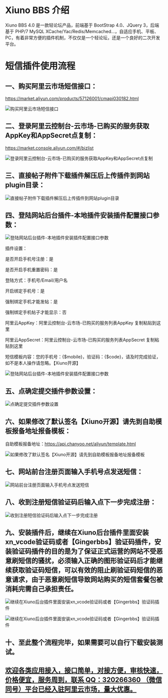 # Xiuno BBS 介绍
Xiuno BBS 4.0 是一款轻论坛产品，前端基于 BootStrap 4.0、JQuery 3，后端基于 PHP/7 MySQL XCache/Yac/Redis/Memcached...，自适应手机、平板、PC，有着非常方便的插件机制，不仅仅是一个轻论坛，还是一个良好的二次开发平台。 

# 短信插件使用流程
## 一、购买阿里云市场短信接口：
https://market.aliyun.com/products/57126001/cmapi030182.html

![购买阿里云市场短信接口](https://github.com/320266360/sms_plugin/blob/master/XiunoBBS/images/01.png "购买阿里云市场短信接口")


## 二、登录阿里云控制台-云市场-已购买的服务获取AppKey和AppSecret点复制：
https://market.console.aliyun.com/#/bizlist

![登录阿里云控制台-云市场-已购买的服务获取AppKey和AppSecret点复制](https://github.com/320266360/sms_plugin/blob/master/XiunoBBS/images/02.png "登录阿里云控制台-云市场-已购买的服务获取AppKey和AppSecret点复制")


## 三、直接帖子附件下载插件解压后上传插件到网站plugin目录：

![直接帖子附件下载插件解压后上传插件到网站plugin目录](https://github.com/320266360/sms_plugin/blob/master/XiunoBBS/images/03.png "直接帖子附件下载插件解压后上传插件到网站plugin目录")


## 四、登陆网站后台插件-本地插件安装插件配置接口参数：

![登陆网站后台插件-本地插件安装插件配置接口参数](https://github.com/320266360/sms_plugin/blob/master/XiunoBBS/images/04.png "登陆网站后台插件-本地插件安装插件配置接口参数")

插件设置：

是否开启手机号注册：是

是否开启手机重置密码：是

登陆方式：手机号/Email/用户名

开启绑定手机号：是

强制绑定手机才能发帖：是

强制绑定手机帖子才能显示：否

阿里云AppKey：阿里云控制台-云市场-已购买的服务列表AppKey 复制粘贴到这里

阿里云AppSecret：阿里云控制台-云市场-已购买的服务列表AppSecret 复制粘贴到这里

短信模板内容：您的手机号：{$mobile}，验证码：{$code}，请及时完成验证，如不是本人操作请忽略。【Xiuno开源】

![登陆网站后台插件-本地插件安装插件配置接口参数](https://github.com/320266360/sms_plugin/blob/master/XiunoBBS/images/05.png "登陆网站后台插件-本地插件安装插件配置接口参数")


## 五、点确定提交插件参数设置：

![点确定提交插件参数设置](https://github.com/320266360/sms_plugin/blob/master/XiunoBBS/images/06.png "点确定提交插件参数设置")


## 六、如果修改了默认签名【Xiuno开源】请先到自助模板报备地址报备模板：
自助模板报备地址：https://api.chanyoo.net/aliyun/template.html 

![如果修改了默认签名【Xiuno开源】请先到自助模板报备地址报备模板](https://github.com/320266360/sms_plugin/blob/master/XiunoBBS/images/07.png "如果修改了默认签名【Xiuno开源】请先到自助模板报备地址报备模板")


## 七、网站前台注册页面输入手机号点发送短信：

![网站前台注册页面输入手机号点发送短信](https://github.com/320266360/sms_plugin/blob/master/XiunoBBS/images/08.png "网站前台注册页面输入手机号点发送短信")


## 八、收到注册短信验证码后输入点下一步完成注册：

![收到注册短信验证码后输入点下一步完成注册](https://github.com/320266360/sms_plugin/blob/master/XiunoBBS/images/09.png "收到注册短信验证码后输入点下一步完成注册")


## 九、安装插件后，继续在Xiuno后台插件里面安装xn_vcode验证码或者【Gingerbbs】验证码插件，安装验证码插件的目的是为了保证正式运营的网站不受恶意刷短信的骚扰，必须输入正确的图形验证码后才能继续获取验证码短信，可以有效的阻止刷验证码短信的恶意请求，由于恶意刷短信导致网站购买的短信套餐包被消耗完需自己承担责任。

![继续在Xiuno后台插件里面安装xn_vcode验证码或者【Gingerbbs】验证码插件](https://github.com/320266360/sms_plugin/blob/master/XiunoBBS/images/10.png "继续在Xiuno后台插件里面安装xn_vcode验证码或者【Gingerbbs】验证码插件")

![继续在Xiuno后台插件里面安装xn_vcode验证码或者【Gingerbbs】验证码插件](https://github.com/320266360/sms_plugin/blob/master/XiunoBBS/images/11.png "继续在Xiuno后台插件里面安装xn_vcode验证码或者【Gingerbbs】验证码插件")


## 十、至此整个流程完毕，如果需要可以自行下载安装测试。



## [欢迎各类应用接入，接口简单，对接方便，审核快速，价格便宜，服务周到，联系 QQ：320266360 （微信同号）平台已经入驻阿里云市场，量大优惠。](https://market.aliyun.com/products/57126001/cmapi030182.html)
